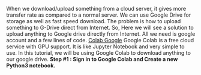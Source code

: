 When we download/upload something from a cloud server, it gives more transfer rate as compared to a normal server. We can use Google Drive for storage as well as fast speed download. The problem is how to upload something to G-Drive direct from Internet. So, Here we will see a solution to upload anything to Google drive directly from Internet.
All we need is google account and a few lines of code.
[Colab Google](https://colab.research.google.com/notebooks/intro.ipynb)
Google Colab is a free cloud service with GPU support. It is like Jupyter Notebook and very simple to use. In this tutorial, we will be using Google Colab to download anything to our google drive.
**Step #1 : Sign in to Google Colab and Create a new Python3 notebook.**
